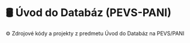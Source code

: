 # 🛢️ Úvod do Databáz (PEVS-PANI)  
⚙️ Zdrojové kódy a projekty z predmetu Úvod do Databáz na PEVS/PANI  
